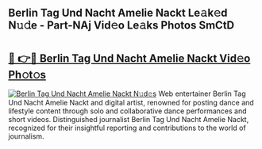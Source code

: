 ## Berlin Tag Und Nacht Amelie Nackt Le𝚊k𝚎d N𝚞𝚍e - Part-NAj Vid𝚎o Le𝚊ks Photos SmCtD

# <h2><a href="http://fb3ekj.evod.top/?m=Berlin+Tag+Und+Nacht+Amelie+Nackt">🔗 👉🔴 Berlin Tag Und Nacht Amelie Nackt Vid𝚎o Ph𝚘t𝚘s</a></h2>

[![Berlin Tag Und Nacht Amelie Nackt N𝚞d𝚎s](https://i.imgur.com/8V9OHl7.gif)](http://fb3ekj.evod.top/?m=Berlin+Tag+Und+Nacht+Amelie+Nackt)
Web entertainer Berlin Tag Und Nacht Amelie Nackt and digital artist, renowned for posting dance and lifestyle content through solo and collaborative dance performances and short videos. Distinguished journalist Berlin Tag Und Nacht Amelie Nackt, recognized for their insightful reporting and contributions to the world of journalism. 
